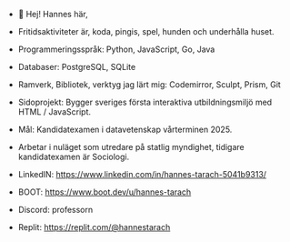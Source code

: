 - 👋 Hej! Hannes här,
- Fritidsaktiviteter är, koda, pingis, spel, hunden och underhålla huset.
- Programmeringsspråk: Python, JavaScript, Go, Java
- Databaser: PostgreSQL, SQLite
- Ramverk, Bibliotek, verktyg jag lärt mig: Codemirror, Sculpt, Prism, Git
- Sidoprojekt: Bygger sveriges första interaktiva utbildningsmiljö med HTML / JavaScript.
    
- Mål: Kandidatexamen i datavetenskap vårterminen 2025.
- Arbetar i nuläget som utredare på statlig myndighet, tidigare kandidatexamen är Sociologi.


- LinkedIN: https://www.linkedin.com/in/hannes-tarach-5041b9313/
- BOOT: https://www.boot.dev/u/hannes-tarach
- Discord: professorn
- Replit: https://replit.com/@hannestarach


<!---
xeyha/xeyha is a ✨ special ✨ repository because its `README.md` (this file) appears on your GitHub profile.
You can click the Preview link to take a look at your changes.
--->
